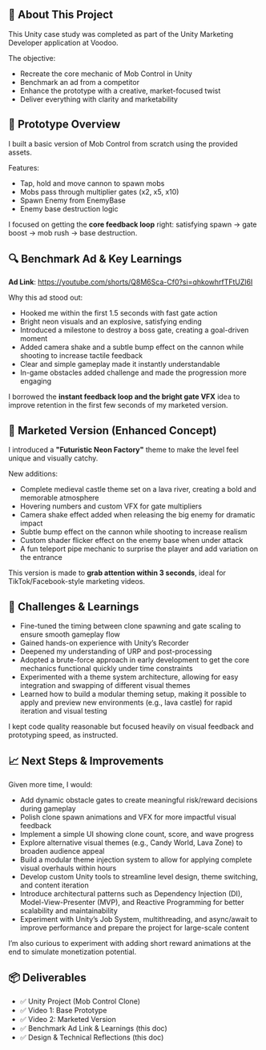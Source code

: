 ## 📌 About This Project

This Unity case study was completed as part of the Unity Marketing Developer application at Voodoo.

The objective:
- Recreate the core mechanic of Mob Control in Unity
- Benchmark an ad from a competitor
- Enhance the prototype with a creative, market-focused twist
- Deliver everything with clarity and marketability

## 🔧 Prototype Overview

I built a basic version of Mob Control from scratch using the provided assets.

Features:
- Tap, hold and move cannon to spawn mobs
- Mobs pass through multiplier gates (x2, x5, x10)
- Spawn Enemy from EnemyBase
- Enemy base destruction logic

I focused on getting the **core feedback loop** right: satisfying spawn → gate boost → mob rush → base destruction.

## 🔍 Benchmark Ad & Key Learnings

**Ad Link**: https://youtube.com/shorts/Q8M6Sca-Cf0?si=qhkowhrfTFtUZl6I

Why this ad stood out:
- Hooked me within the first 1.5 seconds with fast gate action
- Bright neon visuals and an explosive, satisfying ending
- Introduced a milestone to destroy a boss gate, creating a goal-driven moment
- Added camera shake and a subtle bump effect on the cannon while shooting to increase tactile feedback
- Clear and simple gameplay made it instantly understandable
- In-game obstacles added challenge and made the progression more engaging

I borrowed the **instant feedback loop and the bright gate VFX** idea to improve retention in the first few seconds of my marketed version.

## 🚀 Marketed Version (Enhanced Concept)

I introduced a **"Futuristic Neon Factory"** theme to make the level feel unique and visually catchy.

New additions:
- Complete medieval castle theme set on a lava river, creating a bold and memorable atmosphere
- Hovering numbers and custom VFX for gate multipliers
- Camera shake effect added when releasing the big enemy for dramatic impact
- Subtle bump effect on the cannon while shooting to increase realism
- Custom shader flicker effect on the enemy base when under attack
- A fun teleport pipe mechanic to surprise the player and add variation on the entrance

This version is made to **grab attention within 3 seconds**, ideal for TikTok/Facebook-style marketing videos.

## 🧗 Challenges & Learnings

- Fine-tuned the timing between clone spawning and gate scaling to ensure smooth gameplay flow
- Gained hands-on experience with Unity’s Recorder
- Deepened my understanding of URP and post-processing
- Adopted a brute-force approach in early development to get the core mechanics functional quickly under time constraints
- Experimented with a theme system architecture, allowing for easy integration and swapping of different visual themes
- Learned how to build a modular theming setup, making it possible to apply and preview new environments (e.g., lava castle) for rapid iteration and visual testing

I kept code quality reasonable but focused heavily on visual feedback and prototyping speed, as instructed.

## 📈 Next Steps & Improvements

Given more time, I would:
- Add dynamic obstacle gates to create meaningful risk/reward decisions during gameplay
- Polish clone spawn animations and VFX for more impactful visual feedback
- Implement a simple UI showing clone count, score, and wave progress
- Explore alternative visual themes (e.g., Candy World, Lava Zone) to broaden audience appeal
- Build a modular theme injection system to allow for applying complete visual overhauls within hours
- Develop custom Unity tools to streamline level design, theme switching, and content iteration
- Introduce architectural patterns such as Dependency Injection (DI), Model-View-Presenter (MVP), and Reactive Programming for better scalability and maintainability
- Experiment with Unity’s Job System, multithreading, and async/await to improve performance and prepare the project for large-scale content

I’m also curious to experiment with adding short reward animations at the end to simulate monetization potential.

## 📦 Deliverables

- ✅ Unity Project (Mob Control Clone)
- ✅ Video 1: Base Prototype
- ✅ Video 2: Marketed Version
- ✅ Benchmark Ad Link & Learnings (this doc)
- ✅ Design & Technical Reflections (this doc)
